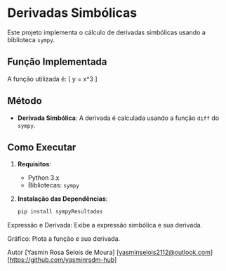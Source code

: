 # Derivadas Simbólicas

Este projeto implementa o cálculo de derivadas simbólicas usando a biblioteca `sympy`.

## Função Implementada

A função utilizada é:
\[
y = x^3
\]

## Método

- **Derivada Simbólica**: A derivada é calculada usando a função `diff` do `sympy`.

## Como Executar

1. **Requisitos**:
   - Python 3.x
   - Bibliotecas: `sympy`

2. **Instalação das Dependências**:
   ```bash
   pip install sympyResultados
Expressão e Derivada: Exibe a expressão simbólica e sua derivada.

Gráfico: Plota a função e sua derivada.

Autor
[Yasmin Rosa Selois de Moura]
[yasminselois2112@outlook.com]
[https://github.com/yasminrsdm-hub]
